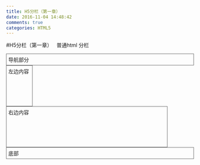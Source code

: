 ```yaml
---
title: H5分栏（第一章）
date: 2016-11-04 14:48:42
comments: true
categories: HTML5
---
```


#H5分栏（第一章）
 
普通html 分栏
<html xmlns="http://www.w3.org/1999/xhtml"><head runat="server">    <meta http-equiv="Content-Type" content="text/html; charset=utf-8" />    <title>html页面结构</title>    <style>        #header, #nav, #article, #footer {            border: solid 1px #666;            padding: 5px;        }
        #header {            width: 500px;        }        /*左边菜单*/        #nav {            float: left;            width: 60px;            height: 100px;        }        /*右边菜单*/        #article {            float: left;            width: 428px;            height: 100px;        }
        #footer {            clear: both;            width: 500px;        }    </style></head><body>    <div id="header">        导航部分    </div>    <div id="nav">        左边内容    </div>    <div id="article">        右边内容    </div>    <div id="footer">        底部    </div>
</body></html>
